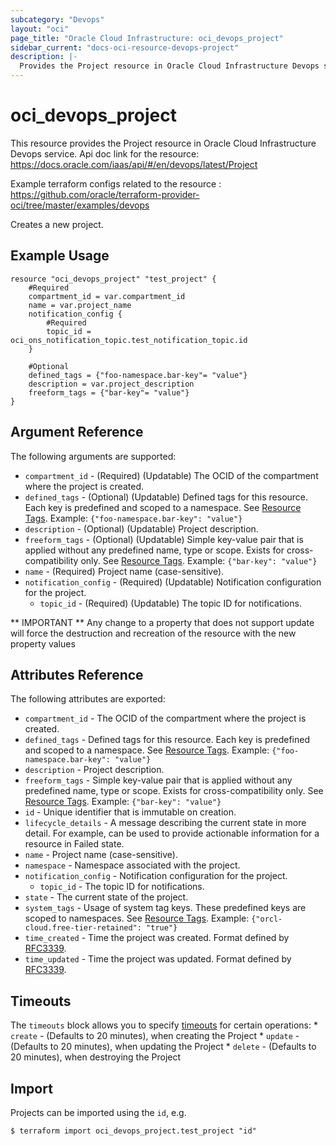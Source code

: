 ```yaml
---
subcategory: "Devops"
layout: "oci"
page_title: "Oracle Cloud Infrastructure: oci_devops_project"
sidebar_current: "docs-oci-resource-devops-project"
description: |-
  Provides the Project resource in Oracle Cloud Infrastructure Devops service
---
```


# oci_devops_project
This resource provides the Project resource in Oracle Cloud Infrastructure Devops service.
Api doc link for the resource: https://docs.oracle.com/iaas/api/#/en/devops/latest/Project

Example terraform configs related to the resource : https://github.com/oracle/terraform-provider-oci/tree/master/examples/devops

Creates a new project.

## Example Usage

```hcl
resource "oci_devops_project" "test_project" {
	#Required
	compartment_id = var.compartment_id
	name = var.project_name
	notification_config {
		#Required
		topic_id = oci_ons_notification_topic.test_notification_topic.id
	}

	#Optional
	defined_tags = {"foo-namespace.bar-key"= "value"}
	description = var.project_description
	freeform_tags = {"bar-key"= "value"}
}
```

## Argument Reference

The following arguments are supported:

* `compartment_id` - (Required) (Updatable) The OCID of the compartment where the project is created.
* `defined_tags` - (Optional) (Updatable) Defined tags for this resource. Each key is predefined and scoped to a namespace. See [Resource Tags](https://docs.cloud.oracle.com/iaas/Content/General/Concepts/resourcetags.htm). Example: `{"foo-namespace.bar-key": "value"}`
* `description` - (Optional) (Updatable) Project description.
* `freeform_tags` - (Optional) (Updatable) Simple key-value pair that is applied without any predefined name, type or scope. Exists for cross-compatibility only.  See [Resource Tags](https://docs.cloud.oracle.com/iaas/Content/General/Concepts/resourcetags.htm). Example: `{"bar-key": "value"}`
* `name` - (Required) Project name (case-sensitive).
* `notification_config` - (Required) (Updatable) Notification configuration for the project.
	* `topic_id` - (Required) (Updatable) The topic ID for notifications.


** IMPORTANT **
Any change to a property that does not support update will force the destruction and recreation of the resource with the new property values

## Attributes Reference

The following attributes are exported:

* `compartment_id` - The OCID of the compartment where the project is created.
* `defined_tags` - Defined tags for this resource. Each key is predefined and scoped to a namespace. See [Resource Tags](https://docs.cloud.oracle.com/iaas/Content/General/Concepts/resourcetags.htm). Example: `{"foo-namespace.bar-key": "value"}`
* `description` - Project description.
* `freeform_tags` - Simple key-value pair that is applied without any predefined name, type or scope. Exists for cross-compatibility only.  See [Resource Tags](https://docs.cloud.oracle.com/iaas/Content/General/Concepts/resourcetags.htm). Example: `{"bar-key": "value"}`
* `id` - Unique identifier that is immutable on creation.
* `lifecycle_details` - A message describing the current state in more detail. For example, can be used to provide actionable information for a resource in Failed state.
* `name` - Project name (case-sensitive).
* `namespace` - Namespace associated with the project.
* `notification_config` - Notification configuration for the project.
	* `topic_id` - The topic ID for notifications.
* `state` - The current state of the project.
* `system_tags` - Usage of system tag keys. These predefined keys are scoped to namespaces. See [Resource Tags](https://docs.cloud.oracle.com/iaas/Content/General/Concepts/resourcetags.htm). Example: `{"orcl-cloud.free-tier-retained": "true"}`
* `time_created` - Time the project was created. Format defined by [RFC3339](https://datatracker.ietf.org/doc/html/rfc3339).
* `time_updated` - Time the project was updated. Format defined by [RFC3339](https://datatracker.ietf.org/doc/html/rfc3339).

## Timeouts

The `timeouts` block allows you to specify [timeouts](https://registry.terraform.io/providers/oracle/oci/latest/docs/guides/changing_timeouts) for certain operations:
	* `create` - (Defaults to 20 minutes), when creating the Project
	* `update` - (Defaults to 20 minutes), when updating the Project
	* `delete` - (Defaults to 20 minutes), when destroying the Project

## Import

Projects can be imported using the `id`, e.g.

```
$ terraform import oci_devops_project.test_project "id"
```

